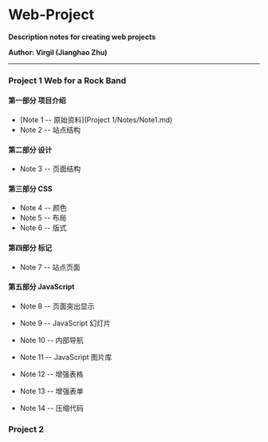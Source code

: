 # Web-Project

**Description notes for creating web projects**

**Author: Virgil (Jianghao Zhu)**

---

### Project 1 Web for a Rock Band

#### 第一部分 项目介绍

- [Note 1 -- 原始资料](Project 1/Notes/Note1.md)
- Note 2 -- 站点结构

#### 第二部分 设计

- Note 3 -- 页面结构

#### 第三部分 CSS

- Note 4 -- 颜色
- Note 5 -- 布局
- Note 6 -- 版式

#### 第四部分 标记

- Note 7 -- 站点页面

#### 第五部分 JavaScript 

- Note 8 -- 页面突出显示 

- Note 9 -- JavaScript 幻灯片
- Note 10 -- 内部导航
- Note 11 -- JavaScript 图片库
- Note 12 -- 增强表格
- Note 13 -- 增强表单
- Note 14 -- 压缩代码



### Project 2 